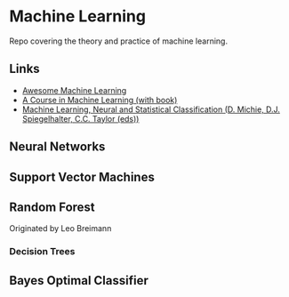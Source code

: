 # Machine Learning

Repo covering the theory and practice of machine learning.

## Links

- [Awesome Machine Learning](https://github.com/josephmisiti/awesome-machine-learning)
- [A Course in Machine Learning (with book)](http://ciml.info/)
- [Machine Learning, Neural and Statistical Classification (D. Michie, D.J. Spiegelhalter, C.C. Taylor (eds))](http://www1.maths.leeds.ac.uk/~charles/statlog/)

## Neural Networks

## Support Vector Machines

## Random Forest

Originated by Leo Breimann

### Decision Trees

## Bayes Optimal Classifier


